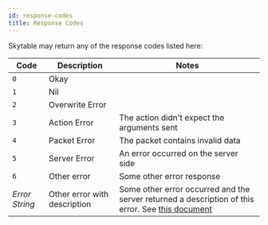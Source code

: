 ```yaml
---
id: response-codes
title: Response Codes
---
```


Skytable may return any of the response codes listed here:

| Code | Description | Notes |
| ---- | ------- | ----- |
`0` | Okay ||
`1` | Nil||
`2` | Overwrite Error||
`3` | Action Error|The action didn't expect the arguments sent|
`4` | Packet Error|The packet contains invalid data|
`5` | Server Error| An error occurred on the server side
`6` | Other error| Some other error response
_Error String_ | Other error with description| Some other error occurred and the server returned a description of this error. See [this document](errors)